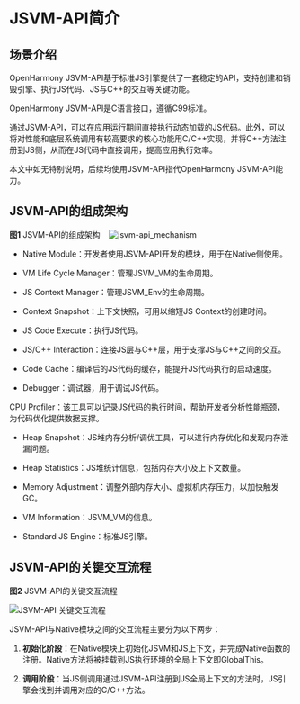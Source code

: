# JSVM-API简介
<!--Kit: NDK Development-->
<!--Subsystem: arkcompiler-->
<!--Owner: @yuanxiaogou; @string_sz-->
<!--Designer: @knightaoko-->
<!--Tester: @test_lzz-->
<!--Adviser: @fang-jinxu-->

## 场景介绍

OpenHarmony JSVM-API基于标准JS引擎提供了一套稳定的API，支持创建和销毁引擎、执行JS代码、JS与C++的交互等关键功能。

OpenHarmony JSVM-API是C语言接口，遵循C99标准。

通过JSVM-API，可以在应用运行期间直接执行动态加载的JS代码。此外，可以将对性能和底层系统调用有较高要求的核心功能用C/C++实现，并将C++方法注册到JS侧，从而在JS代码中直接调用，提高应用执行效率。

本文中如无特别说明，后续均使用JSVM-API指代OpenHarmony JSVM-API能力。

## JSVM-API的组成架构

**图1** JSVM-API的组成架构
  
![jsvm-api_mechanism](figures/jsvm-api_mechanism.png)

- Native Module：开发者使用JSVM-API开发的模块，用于在Native侧使用。

- VM Life Cycle Manager：管理JSVM_VM的生命周期。

- JS Context Manager：管理JSVM_Env的生命周期。

- Context Snapshot：上下文快照，可用以缩短JS Context的创建时间。

- JS Code Execute：执行JS代码。

- JS/C++ Interaction：连接JS层与C++层，用于支撑JS与C++之间的交互。

- Code Cache：编译后的JS代码的缓存，能提升JS代码执行的启动速度。

- Debugger：调试器，用于调试JS代码。

CPU Profiler：该工具可以记录JS代码的执行时间，帮助开发者分析性能瓶颈，为代码优化提供数据支撑。

- Heap Snapshot：JS堆内存分析/调优工具，可以进行内存优化和发现内存泄漏问题。

- Heap Statistics：JS堆统计信息，包括内存大小及上下文数量。

- Memory Adjustment：调整外部内存大小、虚拟机内存压力，以加快触发GC。

- VM Information：JSVM_VM的信息。

- Standard JS Engine：标准JS引擎。

## JSVM-API的关键交互流程

**图2** JSVM-API的关键交互流程

![JSVM-API 关键交互流程](figures/process_jsvm-api.png)

JSVM-API与Native模块之间的交互流程主要分为以下两步：

1. **初始化阶段**：在Native模块上初始化JSVM和JS上下文，并完成Native函数的注册。Native方法将被挂载到JS执行环境的全局上下文即GlobalThis。

2. **调用阶段**：当JS侧调用通过JSVM-API注册到JS全局上下文的方法时，JS引擎会找到并调用对应的C/C++方法。
